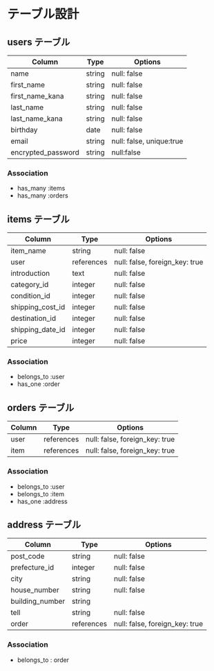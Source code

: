 # テーブル設計

## users テーブル

| Column         | Type       | Options      |
| -------------- | ---------- | -------------|
| name           | string     |  null: false |
| first_name     | string     |  null: false |
| first_name_kana| string     |  null: false |
| last_name      | string     |  null: false |
| last_name_kana | string     |  null: false |
| birthday       | date       |  null: false |
| email          | string     |  null: false, unique:true |
| encrypted_password       | string     |  null:false  |

### Association

- has_many :items
- has_many :orders

## items テーブル

| Column          | Type       | Options                        |
| --------------- | -----------| -------------------------------|
| item_name       | string     | null: false                    |
| user            | references | null: false, foreign_key: true |
| introduction    | text       | null: false                    |
| category_id     | integer    | null: false                    |
| condition_id    | integer    | null: false                    |
| shipping_cost_id| integer    | null: false                    |
| destination_id  | integer    | null: false                    |
| shipping_date_id| integer    | null: false                    |
| price           | integer    | null: false                    |


### Association

- belongs_to :user
- has_one    :order

## orders テーブル

| Column | Type       | Options                        |
| ------------- | ---------- | -------------------------------|
| user          | references | null: false, foreign_key: true |
| item          | references | null: false, foreign_key: true |
### Association

- belongs_to :user
- belongs_to :item
- has_one    :address

## address テーブル

| Column         | Type       | Options                        |
| -------------- | ---------- | -------------------------------|
| post_code      | string     | null: false                    |
| prefecture_id  | integer    | null: false                    |
| city           | string     | null: false                    |
| house_number   | string     | null: false                    |
| building_number| string     |                                |
| tell           | string     | null: false                    |
| order          | references | null: false, foreign_key: true |

### Association

- belongs_to : order